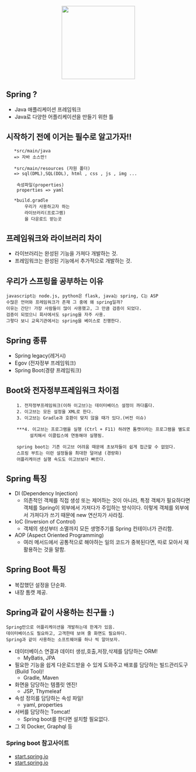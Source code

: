 <p align="center">
  <img src="https://user-images.githubusercontent.com/110442250/198615174-d490be11-5fed-4028-a268-fa94ee8e3960.png" height="200" ></p>
  
  
## Spring ?


 - Java 애플리케이션 프레임워크
 - Java로 다양한 어플리케이션을 만들기 위한 틀
    
## 시작하기 전에 이거는 필수로 알고가자!!

       *src/main/java
       => 자바 소스만!
       
       *src/main/resources (자원 폴더)
       => sql(DML),SQL(DDL), html , css , js , img ...
       
        속성파일(properties)
        properties => yaml
        
       *build.gradle 
           우리가 사용하고자 하는 
           라이브러리(프로그램)
           을 다운로드 받는곳

## 프레임워크와 라이브러리 차이

  - 라이브러리는 완성된 기능을 가져다 개발하는 것.
  - 프레임워크는 완성된 기능에서 추가적으로 개발하는 것.

## 우리가 스프링을 공부하는 이유

    javascript는 node.js, python은 flask, java는 spring, C는 ASP
    수많은 언어와 프레임워크가 존재 그 중에 왜 spring일까?
    이유는 간단! 가장 사람들이 많이 사용했고, 그 만큼 검증이 되었다.
    검증이 되었으니 회사에서도 spring을 자주 사용.
    그렇다 보니 교육기관에서는 spring을 베이스로 진행한다.

## Spring 종류

- Spring legacy(레거시)
- Egov (전자정부 프레임워크)
- Spring Boot(경량 프레임워크)

## Boot와 전자정부프레임워크 차이점

        1. 전자정부프레임워크(이하 이고브)는 데이터베이스 설정이 까다롭다.
        2. 이고브는 모든 설정을 XML로 한다.
        3. 이고브는 Gradle과 호환이 맞지 않을 때가 있다.(버전 이슈)

        ***4. 이고브는 프로그램을 실행 (Ctrl + F11) 하려면 톰캣이라는 프로그램을 별도로
             설치해서 이클립스에 연동해야 실행됨.

        spring boot는 기존 이고브 어려움 때문에 초보자들이 쉽게 접근할 수 없었다.
        스프링 부트는 이런 설정들을 최대한 덜어냄 (경량화)	
        어플리케이션 실행 속도도 이고브보다 빠르다.

## Spring 특징

- DI (Dependency Injection)
  - 의존적인 객체를 직접 생성 또는 제어하는 것이 아니라, 특정 객체가 필요하다면 객체를 Spring이 외부에서 가져다가 주입하는 방식이다. 이렇게 객체를 외부에서 가져다가 쓰기 때문에 new 연산자가 사라짐.
- IoC (Inversion of Control)
  - 객체의 생성부터 소멸까지 모든 생명주기를 Spring 컨테이너가 관리함.
- AOP (Aspect Oriented Programming)
  - 여러 메서드에서 공통적으로 해야하는 일의 코드가 중복된다면, 따로 모아서 재활용하는 것을 말함.

## Spring Boot 특징

- 복잡했던 설정을 단순화.
- 내장 톰캣 제공.

## Spring과 같이 사용하는 친구들 :)

    Spring만으로 어플리케이션을 개발하는데 한계가 있음.
    데이터베이스도 필요하고, 고객한테 보여 줄 화면도 필요하다.
    Spring과 같이 사용하는 소프트웨어를 하나 씩 알아보자.

 -  데이터베이스 연결과 데이터 생성,호출,저장,삭제를 담당하는 ORM!
    - MyBatis, JPA
 -  필요한 기능을 쉽게 다운로드받을 수 있게 도와주고 배포를 담당하는 빌드관리도구(Build Tool)!
    - Gradle, Maven
 -  화면을 담당하는 템플릿 엔진!
    - JSP, Thymeleaf
 -  속성 정의를 담당하는 속성 파일!
    - yaml, properties
 -  서버를 담당하는 Tomcat!
    - Spring boot를 한다면 설치할 필요없다.
 -  그 외 Docker, Graphql 등

### Spring boot 참고사이트

 - [start.spring.io](https://start.spring.io)
 - [start.spring.io](https://spring.io/projects/spring-boot)

